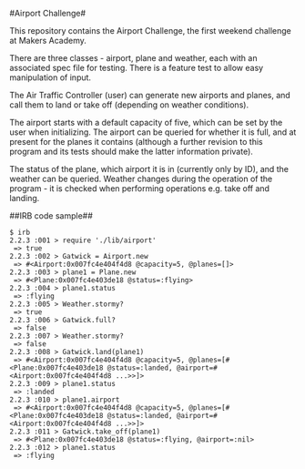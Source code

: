 #Airport Challenge#

This repository contains the Airport Challenge, the first weekend challenge at Makers Academy.

There are three classes - airport, plane and weather, each with an associated spec file for testing. There is a feature test to allow easy manipulation of input.  

The Air Traffic Controller (user) can generate new airports and planes, and call them to land or take off (depending on weather conditions).

The airport starts with a default capacity of five, which can be set by the user when initializing. The airport can be queried for whether it is full, and at present for the planes it contains (although a further revision to this program and its tests should make the latter information private).

The status of the plane, which airport it is in (currently only by ID), and the weather can be queried. Weather changes during the operation of the program - it is checked when performing operations e.g. take off and landing.

##IRB code sample##

```
$ irb
2.2.3 :001 > require './lib/airport'
 => true
2.2.3 :002 > Gatwick = Airport.new
 => #<Airport:0x007fc4e404f4d8 @capacity=5, @planes=[]>
2.2.3 :003 > plane1 = Plane.new
 => #<Plane:0x007fc4e403de18 @status=:flying>
2.2.3 :004 > plane1.status
 => :flying
2.2.3 :005 > Weather.stormy?
 => true
2.2.3 :006 > Gatwick.full?
 => false
2.2.3 :007 > Weather.stormy?
 => false
2.2.3 :008 > Gatwick.land(plane1)
 => #<Airport:0x007fc4e404f4d8 @capacity=5, @planes=[#<Plane:0x007fc4e403de18 @status=:landed, @airport=#<Airport:0x007fc4e404f4d8 ...>>]>
2.2.3 :009 > plane1.status
 => :landed
2.2.3 :010 > plane1.airport
 => #<Airport:0x007fc4e404f4d8 @capacity=5, @planes=[#<Plane:0x007fc4e403de18 @status=:landed, @airport=#<Airport:0x007fc4e404f4d8 ...>>]>
2.2.3 :011 > Gatwick.take_off(plane1)
 => #<Plane:0x007fc4e403de18 @status=:flying, @airport=:nil>
2.2.3 :012 > plane1.status
 => :flying
 ```
